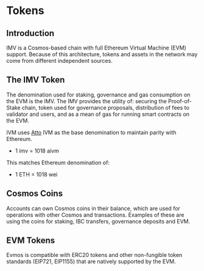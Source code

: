 # Tokens

## Introduction
IMV is a Cosmos-based chain with full Ethereum Virtual Machine (EVM) support. Because of this architecture, tokens and assets in the network may come from different independent sources.

## The IMV Token
The denomination used for staking, governance and gas consumption on the EVM is the IMV. The IMV provides the utility of: securing the Proof-of-Stake chain, token used for governance proposals, distribution of fees to validator and users, and as a mean of gas for running smart contracts on the EVM.

IVM uses [Atto](https://en.wikipedia.org/wiki/Atto-) IVM as the base denomination to maintain parity with Ethereum.

* 1 imv = 1018 aivm

This matches Ethereum denomination of:

* 1 ETH = 1018 wei

## Cosmos Coins
Accounts can own Cosmos coins in their balance, which are used for operations with other Cosmos and transactions. Examples of these are using the coins for staking, IBC transfers, governance deposits and EVM.

## EVM Tokens
Evmos is compatible with ERC20 tokens and other non-fungible token standards (EIP721, EIP1155) that are natively supported by the EVM.

